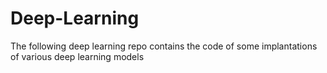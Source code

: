 # Deep-Learning
The following deep learning repo contains the code of some implantations of various deep learning models
